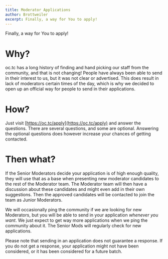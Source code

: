 ```yaml
---
title: Moderator Applications
author: Brottweiler
excerpt: Finally, a way for You to apply!
---
```


Finally, a way for You to apply!

# Why?

oc.tc has a long history of finding and hand picking our staff from the community, and that is not changing! People have always been able to send in their interest to us, but it was not clear or advertised. This does result in lack of moderators certain times of the day, which is why we decided to open up an official way for people to send in their applications.

# How?

Just visit [https://oc.tc/apply](https://oc.tc/apply) and answer the questions.
There are several questions, and some are optional. Answering the optional questions does however increase your chances of getting contacted.

# Then what?

If the Senior Moderators decide your application is of high enough quality, they will use that as a base when presenting new moderator candidates to the rest of the Moderator team. The Moderator team will then have a discussion about these candidates and might even add in their own suggestions. Then the approved candidates will be contacted to join the team as Junior Moderators.

We will occasionally ping the community if we are looking for new Moderators, but you will be able to send in your application *whenever you want*. We just expect to get way more applications when we ping the community about it. The Senior Mods will regularly check for new applications.

Please note that sending in an application does not guarantee a response. If you do not get a response, your application might not have been considered, or it has been considered for a future batch.
